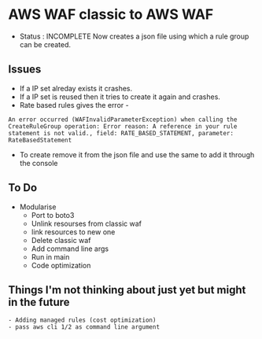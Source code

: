 # AWS WAF classic to AWS WAF
- Status : INCOMPLETE
Now creates a json file using which a rule group can be created.

## Issues

- If a IP set alreday exists it crashes.
- If a IP set is reused then it tries to create it again and crashes.
- Rate based rules gives the error -
```
An error occurred (WAFInvalidParameterException) when calling the CreateRuleGroup operation: Error reason: A reference in your rule statement is not valid., field: RATE_BASED_STATEMENT, parameter: RateBasedStatement
```
- To create remove it from the json file and use the same to add it through the console

## To Do
- Modularise
	- Port to boto3
	- Unlink resourses from classic waf
	- link resources to new one
	- Delete classic waf
	- Add command line args
	- Run in main
	- Code optimization
## Things I'm not thinking about just yet but might in the future
	- Adding managed rules (cost optimization)
	- pass aws cli 1/2 as command line argument


